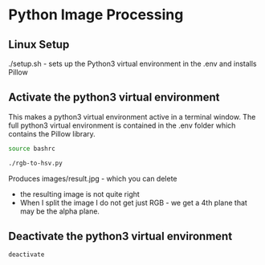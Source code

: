 # Python Image Processing


## Linux Setup

./setup.sh - sets up the Python3 virtual environment in the .env and installs Pillow


## Activate the python3 virtual environment

This makes a python3 virtual environment active in a terminal window.
The full python3 virtual environment is contained in the .env folder which contains the Pillow library.


```bash
source bashrc

./rgb-to-hsv.py
```

Produces images/result.jpg - which you can delete

* the resulting image is not quite right
* When I split the image I do not get just RGB - we get a 4th plane that may be the alpha plane.


## Deactivate the python3 virtual environment

```
deactivate
```


